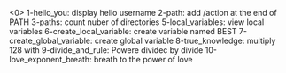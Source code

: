 <0>
1-hello_you:   display hello username
2-path: add /action at the end of PATH
3-paths: count nuber of directories
5-local_variables: view local variables
6-create_local_variable: create variable named BEST 
7-create_global_variable: create global variable
8-true_knowledge:   multiply 128 with 
9-divide_and_rule: Powere dividec by divide
10-love_exponent_breath: breath to the power of love
